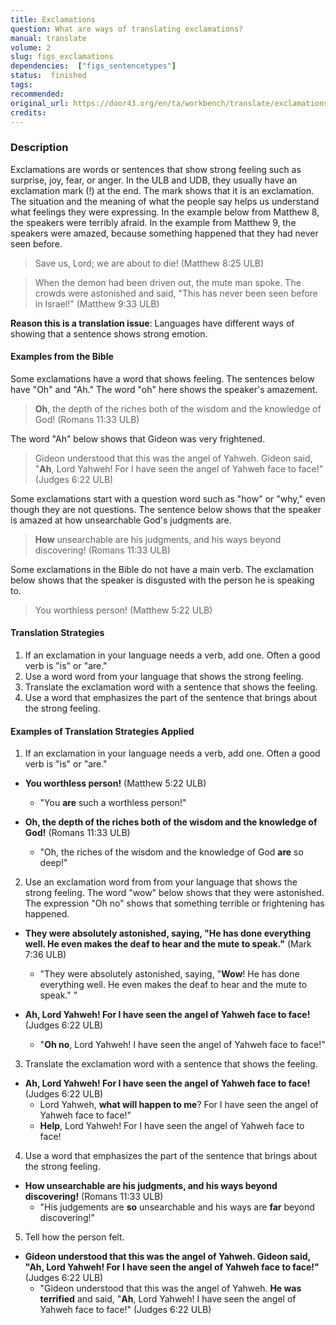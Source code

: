 ```yaml
---
title: Exclamations
question: What are ways of translating exclamations?
manual: translate
volume: 2
slug: figs_exclamations
dependencies:  ["figs_sentencetypes"]
status:  finished
tags: 
recommended: 
original_url: https://door43.org/en/ta/workbench/translate/exclamations#examples-of-translation-strategies-applied
credits: 
---
```

### Description 

Exclamations are words or sentences that show strong feeling such as surprise, joy, fear, or anger. In the ULB and UDB, they usually have an exclamation mark (!) at the end. The mark shows that it is an exclamation. The situation and the meaning of what the people say helps us understand what feelings they were expressing. In the example below from Matthew 8, the speakers were terribly afraid. In the example from Matthew 9, the speakers were amazed, because something happened that they had never seen before.

>Save us, Lord; we are about to die! (Matthew 8:25 ULB)


>When the demon had been driven out, the mute man spoke. The crowds were astonished and said, "This has never been seen before in Israel!"  (Matthew 9:33 ULB)

**Reason this is a translation issue**: Languages have different ways of showing that a sentence shows strong emotion.

#### Examples from the Bible 

Some exclamations have a word that shows feeling. The sentences below have "Oh" and "Ah." The word "oh" here shows the speaker's amazement. 

>__Oh__, the depth of the riches both of the wisdom and the knowledge of God! (Romans 11:33 ULB)

The word "Ah" below shows that Gideon was very frightened. 
>Gideon understood that this was the angel of Yahweh. Gideon said, "__Ah__, Lord Yahweh! For I have seen the angel of Yahweh face to face!" (Judges 6:22 ULB)

Some exclamations start with a question word such as "how" or "why," even though they are not questions. The sentence below shows that the speaker is amazed at how unsearchable God's judgments are.

>__How__ unsearchable are his judgments, and his ways beyond discovering! (Romans 11:33 ULB)

Some exclamations in the Bible do not have a main verb. The exclamation below shows that the speaker is disgusted with the person he is speaking to.

>You worthless person! (Matthew 5:22 ULB)

#### Translation Strategies

1. If an exclamation in your language needs a verb, add one. Often a good verb is "is" or "are."
1. Use a word word from your language that shows the strong feeling. 
1. Translate the exclamation word with a sentence that shows the feeling.
1. Use a word that emphasizes the part of the sentence that brings about the strong feeling.

#### Examples of Translation Strategies Applied 

1. If an exclamation in your language needs a verb, add one. Often a good verb is "is" or "are."

  * **You worthless person!** (Matthew 5:22 ULB)
      * "You __are__ such a worthless person!"

  * **Oh, the depth of the riches both of the wisdom and the knowledge of God!** (Romans 11:33 ULB)
      * "Oh, the riches of the wisdom and the knowledge of God __are__ so deep!"

2. Use an exclamation word from from your language that shows the strong feeling. The word "wow" below shows that they were astonished. The expression "Oh no" shows that something terrible or frightening has happened.

  * **They were absolutely astonished, saying, "He has done everything well. He even makes the deaf to hear and the mute to speak."** (Mark 7:36 ULB)
      * "They were absolutely astonished, saying, "__Wow__! He has done everything well. He even makes the deaf to hear and the mute to speak." "

  * **Ah, Lord Yahweh! For I have seen the angel of Yahweh face to face!** (Judges 6:22 ULB)
      * "__Oh no__, Lord Yahweh! I have seen the angel of Yahweh face to face!"

3. Translate the exclamation word with a sentence that shows the feeling.

  * **__Ah__, Lord Yahweh! For I have seen the angel of Yahweh face to face!** (Judges 6:22 ULB)
      * Lord Yahweh, __what will happen to me__? For I have seen the angel of Yahweh face to face!"
      * __Help__, Lord Yahweh! For I have seen the angel of Yahweh face to face!

4. Use a word that emphasizes the part of the sentence that brings about the strong feeling.

  * **How unsearchable are his judgments, and his ways beyond discovering!** (Romans 11:33 ULB)
      * "His judgements are __so__ unsearchable and his ways are __far__ beyond discovering!"

5. Tell how the person felt.

  * **Gideon understood that this was the angel of Yahweh. Gideon said, "__Ah__, Lord Yahweh! For I have seen the angel of Yahweh face to face!"** (Judges 6:22 ULB)
      * "Gideon understood that this was the angel of Yahweh. __He was terrified__ and said, "__Ah__, Lord Yahweh! I have seen the angel of Yahweh face to face!" (Judges 6:22 ULB)
